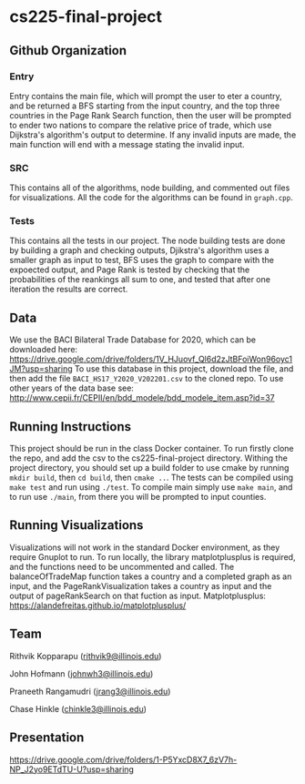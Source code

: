 # cs225-final-project


## Github Organization


### Entry

Entry contains the main file, which will prompt the user to eter a country, and be returned a BFS starting from the input country, and the top three countries in the Page Rank Search function, then the user will be prompted to ender two nations to compare the relative price of trade, which use Dijkstra's algorithm's output to determine. If any invalid inputs are made, the main function will end with a message stating the invalid input.

### SRC
This contains all of the algorithms, node building, and commented out files for visualizations. All the code for the algorithms can be found in `graph.cpp`.

### Tests
This contains all the tests in our project. The node building tests are done by building a graph and checking outputs, Djikstra's algorithm uses a smaller graph as input to test, BFS uses the graph to compare with the expoected output, and Page Rank is tested by checking that the probabilities of the reankings all sum to one, and tested that after one iteration the results are correct.

## Data
We use the BACI Bilateral Trade Database for 2020, which can be downloaded here: https://drive.google.com/drive/folders/1V_HJuovf_Ql6d2zJtBFoiWon96oyc1JM?usp=sharing
To use this database in this project, download the file, and then add the file `BACI_HS17_Y2020_V202201.csv` to the cloned repo. To use other years of the data base see: http://www.cepii.fr/CEPII/en/bdd_modele/bdd_modele_item.asp?id=37

## Running Instructions
This project should be run in the class Docker container. To run firstly clone the repo, and add the csv to the cs225-final-project directory. Withing the project directory, you should set up a build folder to use cmake by running `mkdir build`, then `cd build`, then `cmake ..`. The tests can be compiled using `make test` and run using `./test`. To compile main simply use `make main`, and to run use `./main`, from there you will be prompted to input counties.

## Running Visualizations
Visualizations will not work in the standard Docker environment, as they require Gnuplot to run. To run locally, the library matplotplusplus is required, and the functions need to be uncommented and called. The balanceOfTradeMap function takes a country and a completed graph as an input, and the PageRankVisualization takes a country as input and the output of pageRankSearch on that fuction as input. Matplotplusplus: https://alandefreitas.github.io/matplotplusplus/

## Team
Rithvik Kopparapu (rithvik9@illinois.edu) 

John Hofmann (johnwh3@illinois.edu) 

Praneeth Rangamudri (jrang3@illinois.edu) 

Chase Hinkle (chinkle3@illinois.edu) 

## Presentation
https://drive.google.com/drive/folders/1-P5YxcD8X7_6zV7h-NP_J2yo9ETdTU-U?usp=sharing
